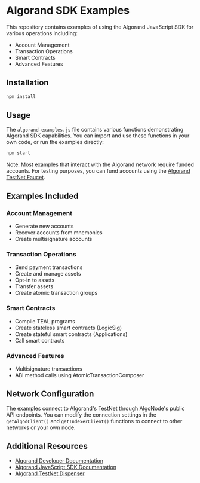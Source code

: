 # Algorand SDK Examples

This repository contains examples of using the Algorand JavaScript SDK for various operations including:

- Account Management
- Transaction Operations
- Smart Contracts
- Advanced Features

## Installation

```bash
npm install
```

## Usage

The `algorand-examples.js` file contains various functions demonstrating Algorand SDK capabilities. You can import and use these functions in your own code, or run the examples directly:

```bash
npm start
```

Note: Most examples that interact with the Algorand network require funded accounts. For testing purposes, you can fund accounts using the [Algorand TestNet Faucet](https://bank.testnet.algorand.network/).

## Examples Included

### Account Management
- Generate new accounts
- Recover accounts from mnemonics
- Create multisignature accounts

### Transaction Operations
- Send payment transactions
- Create and manage assets
- Opt-in to assets
- Transfer assets
- Create atomic transaction groups

### Smart Contracts
- Compile TEAL programs
- Create stateless smart contracts (LogicSig)
- Create stateful smart contracts (Applications)
- Call smart contracts

### Advanced Features
- Multisignature transactions
- ABI method calls using AtomicTransactionComposer

## Network Configuration

The examples connect to Algorand's TestNet through AlgoNode's public API endpoints. You can modify the connection settings in the `getAlgodClient()` and `getIndexerClient()` functions to connect to other networks or your own node.

## Additional Resources

- [Algorand Developer Documentation](https://developer.algorand.org/)
- [Algorand JavaScript SDK Documentation](https://algorand.github.io/js-algorand-sdk/)
- [Algorand TestNet Dispenser](https://bank.testnet.algorand.network/)